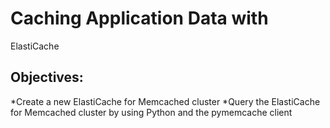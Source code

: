# Caching Application Data with
ElastiCache

## Objectives:

*Create a new ElastiCache for Memcached cluster
*Query the ElastiCache for Memcached cluster by using Python and the pymemcache client